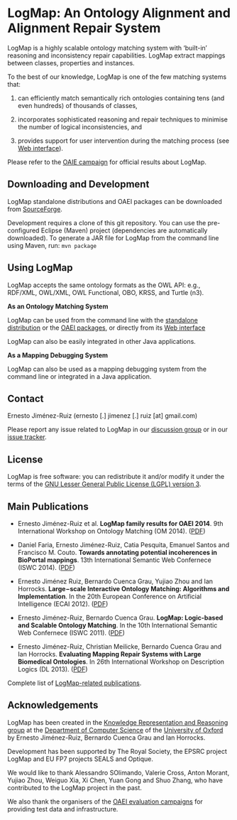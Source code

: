 # LogMap: An Ontology Alignment and Alignment Repair System

LogMap is a highly scalable ontology matching system with ‘built-in’ reasoning and inconsistency repair capabilities. LogMap extract mappings between classes, properties and instances.

To the best of our knowledge, LogMap is one of the few matching systems that:

1. can efficiently match semantically rich ontologies containing tens (and even hundreds) of thousands of classes,

2. incorporates sophisticated reasoning and repair techniques to minimise the number of logical inconsistencies, and 

3. provides support for user intervention during the matching process (see [Web interface](http://csu6325.cs.ox.ac.uk/)). 

Please refer to the [OAIE campaign](http://oaei.ontologymatching.org/) for official results about LogMap.


## Downloading and Development

LogMap standalone distributions and OAEI packages can be downloaded from [SourceForge](https://sourceforge.net/projects/logmap-matcher/).  

Development requires a clone of this git repository. You can use the pre-configured Eclipse (Maven) project (dependencies are automatically downloaded). 
To generate a JAR file for LogMap from the command line using Maven, run: `mvn package`


## Using LogMap

LogMap accepts the same ontology formats as the OWL API: e.g., RDF/XML, OWL/XML, OWL Functional, OBO, KRSS, and Turtle (n3).

**As an Ontology Matching System**

LogMap can be used from the command line with the [standalone distribution](https://sourceforge.net/projects/logmap-matcher/files/Standalone%20distribution/) or 
the [OAEI packages](https://sourceforge.net/projects/logmap-matcher/files/OAEI%20packages/), or directly from its [Web interface](http://csu6325.cs.ox.ac.uk/)

LogMap can also be easily integrated in other Java applications.


**As a Mapping Debugging System**

LogMap can also be used as a mapping debugging system from the command line or integrated in a Java application.


## Contact
Ernesto Jiménez-Ruiz (ernesto [.] jimenez [.] ruiz [at] gmail.com)

Please report any issue related to LogMap in our <a href="https://groups.google.com/forum/#!forum/logmap-matcher-discussion" target="_blank">discussion group</a> 
or in our <a href="https://github.com/ernestojimenezruiz/logmap-matcher/issues" target="_blank">issue tracker</a>.


## License

LogMap is free software: you can redistribute it and/or modify it under the terms of the [GNU Lesser General Public License (LGPL) version 3](http://www.gnu.org/licenses/lgpl-3.0.en.html).


## Main Publications

- Ernesto Jiménez-Ruiz et al. **LogMap family results for OAEI 2014**. 9th International Workshop on Ontology Matching (OM 2014). ([PDF](http://disi.unitn.it/~p2p/OM-2014/oaei14_paper4.pdf))

- Daniel Faria, Ernesto Jiménez-Ruiz, Catia Pesquita, Emanuel Santos and Francisco M. Couto. **Towards annotating potential incoherences in BioPortal mappings**. 13th International Semantic Web Confernece (ISWC 2014). ([PDF](https://www.cs.ox.ac.uk/files/6655/paper_ISWC_BioPortal.pdf))

- Ernesto Jiménez Ruiz‚ Bernardo Cuenca Grau‚ Yujiao Zhou and Ian Horrocks. **Large−scale Interactive Ontology Matching: Algorithms and Implementation**. In the 20th European Conference on Artificial Intelligence (ECAI 2012). ([PDF](http://www.cs.ox.ac.uk/files/4801/LogMap_ecai2012.pdf))

- Ernesto Jiménez-Ruiz, Bernardo Cuenca Grau. **LogMap: Logic-based and Scalable Ontology Matching**. In the 10th International Semantic Web Confernece (ISWC 2011). ([PDF](http://www.cs.ox.ac.uk/isg/projects/LogMap/papers/paper_ISWC2011.pdf))

- Ernesto Jiménez-Ruiz, Christian Meilicke, Bernardo Cuenca Grau and Ian Horrocks. **Evaluating Mapping Repair Systems with Large Biomedical Ontologies**. In 26th International Workshop on Description Logics (DL 2013). ([PDF](http://ceur-ws.org/Vol-1014/paper_63.pdf))

Complete list of [LogMap-related publications](http://www.cs.ox.ac.uk/projects/publications/date/LogMap.html).


## Acknowledgements

LogMap has been created in the [Knowledge Representation and Reasoning group](http://www.cs.ox.ac.uk/isg/krr/) at the [Department of Computer Science](http://www.cs.ox.ac.uk/) of 
the [University of Oxford](http://www.ox.ac.uk/) by Ernesto Jiménez-Ruiz, Bernardo Cuenca Grau and Ian Horrocks. 

Development has been supported by The Royal Society, the EPSRC project LogMap and EU FP7 projects SEALS and Optique.

We would like to thank Alessandro SOlimando, Valerie Cross, Anton Morant, Yujiao Zhou, Weiguo Xia, Xi Chen, Yuan Gong and Shuo Zhang, who have contributed to the LogMap project in the past.

We also thank the organisers of the [OAEI evaluation campaigns](http://oaei.ontologymatching.org/) for providing test data and infrastructure.

